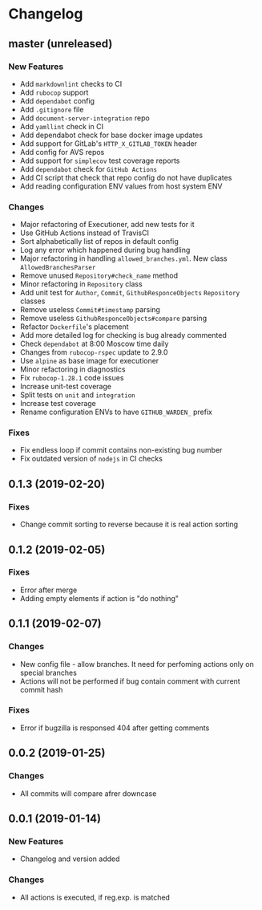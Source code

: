 # Changelog

## master (unreleased)

### New Features

* Add `markdownlint` checks to CI
* Add `rubocop` support
* Add `dependabot` config
* Add `.gitignore` file
* Add `document-server-integration` repo
* Add `yamllint` check in CI
* Add dependabot check for base docker image updates
* Add support for GitLab's `HTTP_X_GITLAB_TOKEN` header
* Add config for AVS repos
* Add support for `simplecov` test coverage reports
* Add `dependabot` check for `GitHub Actions`
* Add CI script that check that repo config do not have duplicates
* Add reading configuration ENV values from host system ENV

### Changes

* Major refactoring of Executioner, add new tests for it
* Use GitHub Actions instead of TravisCI
* Sort alphabetically list of repos in default config
* Log any error which happened during bug handling
* Major refactoring in handling `allowed_branches.yml`.
  New class `AllowedBranchesParser`
* Remove unused `Repository#check_name` method
* Minor refactoring in `Repository` class
* Add unit test for `Author`, `Commit`, `GithubResponceObjects`
  `Repository` classes
* Remove useless `Commit#timestamp` parsing
* Remove useless `GithubResponceObjects#compare` parsing
* Refactor `Dockerfile`'s placement
* Add more detailed log for checking is bug already commented
* Check `dependabot` at 8:00 Moscow time daily
* Changes from `rubocop-rspec` update to 2.9.0
* Use `alpine` as base image for executioner
* Minor refactoring in diagnostics
* Fix `rubocop-1.28.1` code issues
* Increase unit-test coverage
* Split tests on `unit` and `integration`
* Increase test coverage
* Rename configuration ENVs to have `GITHUB_WARDEN_` prefix

### Fixes

* Fix endless loop if commit contains non-existing bug number
* Fix outdated version of `nodejs` in CI checks

## 0.1.3 (2019-02-20)

### Fixes

* Change commit sorting to reverse because it is real action sorting

## 0.1.2 (2019-02-05)

### Fixes

* Error after merge
* Adding empty elements if action is "do nothing"

## 0.1.1 (2019-02-07)

### Changes

* New config file - allow branches.
  It need for perfoming actions only on special branches
* Actions will not be performed if bug contain comment with current commit hash

### Fixes

* Error if bugzilla is responsed 404 after getting comments

## 0.0.2 (2019-01-25)

### Changes

* All commits will compare afrer downcase

## 0.0.1 (2019-01-14)

### New Features

* Changelog and version added

### Changes

* All actions is executed, if reg.exp. is matched
